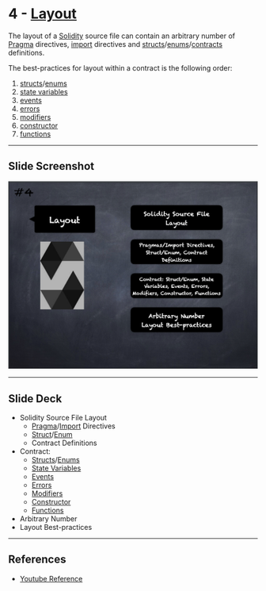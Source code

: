 # 4 - [Layout](Layout.md)
The layout of a [Solidity](Solidity.md) source file can contain an arbitrary number of [Pragma](Pragma.md) directives, [import](Imports.md) directives and [structs](Structs.md)/[enums](Enums.md)/[contracts](Contract.md) definitions. 

The best-practices for layout within a contract is the following order: 
1. [structs](Structs.md)/[enums](Enums.md)
2. [state variables](State%20Variables.md)
3. [events](Events.md)
4. [errors](Errors.md)
5. [modifiers](Modifiers.md) 
6. [constructor](Constructor.md)
7. [functions](Functions.md)
___
## Slide Screenshot
![004.png](../../images/solidity101/004.png)
___
## Slide Deck
- Solidity Source File Layout
	- [Pragma](Pragma.md)/[Import](Imports.md) Directives
	- [Struct](Structs.md)/[Enum](Enums.md)
	- Contract Definitions 
- Contract: 
	- [Structs](Structs.md)/[Enums](Enums.md)
	- [State Variables](State%20Variables.md)
	- [Events](Events.md)
	- [Errors](Errors.md)
	- [Modifiers](Modifiers.md)
	- [Constructor](Constructor.md)
	- [Functions](Functions.md)
- Arbitrary Number
- Layout Best-practices


___
## References
- [Youtube Reference](https://youtu.be/5eLqFac5Tkg?t=346)


